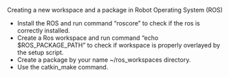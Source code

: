 Creating a new workspace and a package in Robot Operating System (ROS)
* Install the ROS and run command “roscore” to check if the ros is correctly installed.
* Create a Ros workspace and run command “echo $ROS_PACKAGE_PATH” to check if workspace is properly overlayed by the setup script.
* Create a package by your name ~/ros_workspaces directory.
* Use the catkin_make command. 
